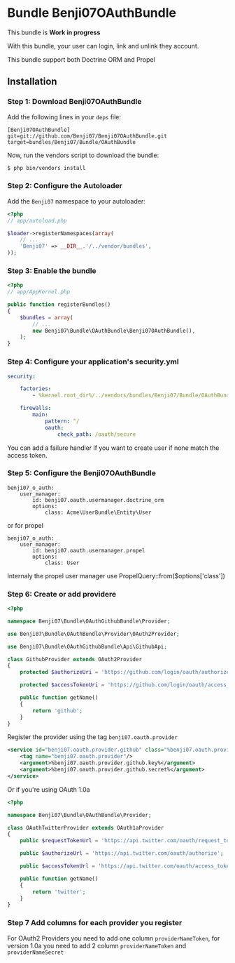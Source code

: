 # Bundle Benji07OAuthBundle

This bundle is **Work in progress**

With this bundle, your user can login, link and unlink they account.

This bundle support both Doctrine ORM and Propel

## Installation

### Step 1: Download Benji07OAuthBundle

Add the following lines in your `deps` file:

```
[Benji07OAuthBundle]
git=git://github.com/Benji07/Benji07OAuthBundle.git
target=bundles/Benji07/Bundle/OAuthBundle
```

Now, run the vendors script to download the bundle:

``` bash
$ php bin/vendors install
```

### Step 2: Configure the Autoloader

Add the `Benji07` namespace to your autoloader:

``` php
<?php
// app/autoload.php

$loader->registerNamespaces(array(
    // ...
    'Benji07' => __DIR__.'/../vendor/bundles',
));
```

### Step 3: Enable the bundle

```php
<?php
// app/AppKernel.php

public function registerBundles()
{
    $bundles = array(
        // ...
        new Benji07\Bundle\OAuthBundle\Benji07OAuthBundle(),
    );
}
```

### Step 4: Configure your application's security.yml

```yml
security:

    factories:
        - %kernel.root_dir%/../vendors/bundles/Benji07/Bundle/OAuthBundle/Resources/config/security_factories.xml

    firewalls:
        main:
            pattern: ^/
            oauth:
                check_path: /oauth/secure
```

You can add a failure handler if you want to create user if none match the access token.

### Step 5: Configure the Benji07OAuthBundle

```
benji07_o_auth:
    user_manager:
        id: benji07.oauth.usermanager.doctrine_orm
        options:
            class: Acme\UserBundle\Entity\User
```

or for propel

```
benji07_o_auth:
    user_manager:
        id: benji07.oauth.usermanager.propel
        options:
            class: User
```

Internaly the propel user manager use PropelQuery::from($options['class'])

### Step 6: Create or add providere

```php
<?php

namespace Benji07\Bundle\OAuthGithubBundle\Provider;

use Benji07\Bundle\OAuthBundle\Provider\OAuth2Provider;

use Benji07\Bundle\OAuthGithubBundle\Api\GithubApi;

class GithubProvider extends OAuth2Provider
{
    protected $authorizeUri = 'https://github.com/login/oauth/authorize';

    protected $accessTokenUri = 'https://github.com/login/oauth/access_token';

    public function getName()
    {
        return 'github';
    }
}
```

Register the provider using the tag `benji07.oauth.provider`

```xml
<service id="benji07.oauth.provider.github" class="%benji07.oauth.provider.github.class%">
    <tag name="benji07.oauth.provider"/>
    <argument>%benji07.oauth.provider.github.key%</argument>
    <argument>%benji07.oauth.provider.github.secret%</argument>
</service>
```

Or if you're using OAuth 1.0a

```php
<?php

namespace Benji07\Bundle\OAuthBundle\Provider;

class OAuthTwitterProvider extends OAuth1aProvider
{
    public $requestTokenUrl = 'https://api.twitter.com/oauth/request_token';

    public $authorizeUrl = 'https://api.twitter.com/oauth/authorize';

    public $accessTokenUrl = 'https://api.twitter.com/oauth/access_token';

    public function getName()
    {
        return 'twitter';
    }
}
```

### Step 7 Add columns for each provider you register

For OAuth2 Providers you need to add one column `providerNameToken`, for version 1.0a you need to add 2 column `providerNameToken` and `providerNameSecret`